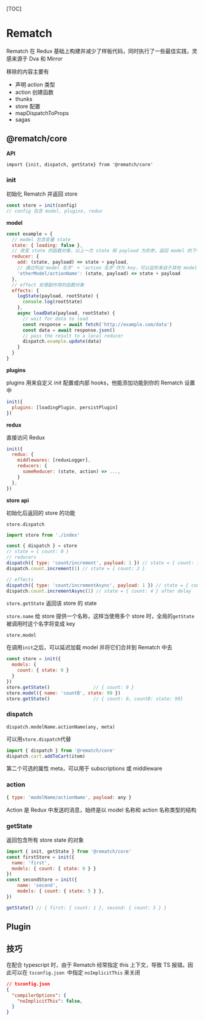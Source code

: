 [TOC]

# Rematch

Rematch 在 Redux 基础上构建并减少了样板代码，同时执行了一些最佳实践，灵感来源于 Dva 和 Mirror

移除的内容主要有

+ 声明 action 类型
+ action 创建函数
+ thunks
+ store 配置
+ mapDispatchToProps
+ sagas



## @rematch/core

**API**

`import {init, dispatch, getState} from '@rematch/core'`

### init

初始化 Rematch 并返回 store

```javascript
const store = init(config)
// config 包含 model, plugins, redux
```



**model**

```js
const example = {
  // model 包含变量 state
  state: { loading: false },
  // 改变 state 的函数对象，以上一次 state 和 payload 为形参，返回 model 的下一个形态。是一个纯函数
  reducer: {
    add: (state, payload) => state + payload,
    // 通过列出'model 名字' + 'action 名字'作为 key，可以监听来自于其他 model 的 action
    'otherModel/actionName': (state, payload) => state + payload
  },
  // effect 处理副作用的函数对象
  effects: {
    logState(payload, rootState) {
      console.log(rootState)
    },
    async loadData(payload, rootState) {
      // wait for data to load
      const response = await fetch('http://example.com/data')
      const data = await response.json()
      // pass the result to a local reducer
      dispatch.example.update(data)
    }
  }
}
```



**plugins**

plugins 用来自定义 init 配置或内部 hooks，他能添加功能到你的 Rematch 设置中

```js
init({
  plugins: [loadingPlugin, persistPlugin]
})
```



**redux**

直接访问 Redux

```js
init({
  redux: {
    middlewares: [reduxLogger],
    reducers: {
      someReducer: (state, action) => ...,
    }
  },
})
```



**store api** 

初始化后返回的 store 的功能

`store.dispatch`

```js
import store from './index'

const { dispatch } = store
// state = { count: 0 }
// reducers
dispatch({ type: 'count/increment', payload: 1 }) // state = { count: 1 }
dispatch.count.increment(1) // state = { count: 2 }

// effects
dispatch({ type: 'count/incrementAsync', payload: 1 }) // state = { count: 3 } after delay
dispatch.count.incrementAsync(1) // state = { count: 4 } after delay
```



`store.getState` 返回该 store 的 state

`store.name` 给 store 提供一个名称，这样当使用多个 store 时，全局的`getState`被调用时这个名字将变成 key



`store.model`

在调用`init`之后，可以延迟加载 model 并将它们合并到 Rematch 中去

```js
const store = init({
  models: {
    count: { state: 0 }
  }
})
store.getState()				// { count: 0 }
store.model({ name: 'countB', state: 99 })
store.getState()				// { count: 0, countB: state: 99}
```



### dispatch

`dispatch.modelName.actionName(any, meta)` 

可以用`store.dispatch`代替

```js
import { dispatch } from '@rematch/core'
dispatch.cart.addToCart(item)
```



第二个可选的属性 meta，可以用于 subscriptions 或 middleware



### action

```js
{ type: 'modelName/actionName', payload: any }
```

Action 是 Redux 中发送的消息，始终是以 model 名称和 action 名称类型的结构



### getState

返回包含所有 store state 的对象

```js
import { init, getState } from '@rematch/core'
const firstStore = init({
  name: 'first',
  models: { count: { state: 0 } }
})
const secondStore = init({
    name: 'second',
    models: { count: { state: 5 } },
})

getState() // { first: { count: 1 }, second: { count: 5 } }
```



## Plugin

## 技巧

在配合 typescript 时，由于 Rematch 经常指定 this 上下文，导致 TS 报错。因此可以在 `tsconfig.json `中指定 `noImplicitThis` 来关闭

```json
// tsconfig.json
{
  "compilerOptions": {
    "noImplicitThis": false,
  }
}
```


